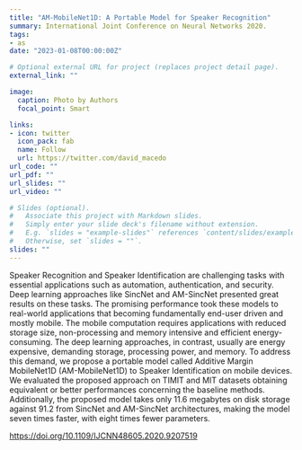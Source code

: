 ```yaml
---
title: "AM-MobileNet1D: A Portable Model for Speaker Recognition"
summary: International Joint Conference on Neural Networks 2020.
tags:
- as
date: "2023-01-08T00:00:00Z"

# Optional external URL for project (replaces project detail page).
external_link: ""

image:
  caption: Photo by Authors
  focal_point: Smart

links:
- icon: twitter
  icon_pack: fab
  name: Follow
  url: https://twitter.com/david_macedo
url_code: ""
url_pdf: ""
url_slides: ""
url_video: ""

# Slides (optional).
#   Associate this project with Markdown slides.
#   Simply enter your slide deck's filename without extension.
#   E.g. `slides = "example-slides"` references `content/slides/example-slides.md`.
#   Otherwise, set `slides = ""`.
slides: ""
---
```


Speaker Recognition and Speaker Identification are challenging tasks with essential applications such as automation, authentication, and security. Deep learning approaches like SincNet and AM-SincNet presented great results on these tasks. The promising performance took these models to real-world applications that becoming fundamentally end-user driven and mostly mobile. The mobile computation requires applications with reduced storage size, non-processing and memory intensive and efficient energy-consuming. The deep learning approaches, in contrast, usually are energy expensive, demanding storage, processing power, and memory. To address this demand, we propose a portable model called Additive Margin MobileNet1D (AM-MobileNet1D) to Speaker Identification on mobile devices. We evaluated the proposed approach on TIMIT and MIT datasets obtaining equivalent or better performances concerning the baseline methods. Additionally, the proposed model takes only 11.6 megabytes on disk storage against 91.2 from SincNet and AM-SincNet architectures, making the model seven times faster, with eight times fewer parameters.

https://doi.org/10.1109/IJCNN48605.2020.9207519
